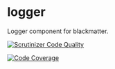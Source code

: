 # logger
Logger component for blackmatter.

[![Scrutinizer Code Quality](https://scrutinizer-ci.com/g/elevenone/logger/badges/quality-score.png?b=main)](https://scrutinizer-ci.com/g/elevenone/logger/?branch=main)

[![Code Coverage](https://scrutinizer-ci.com/g/elevenone/logger/badges/coverage.png?b=main)](https://scrutinizer-ci.com/g/elevenone/logger/?branch=main)

